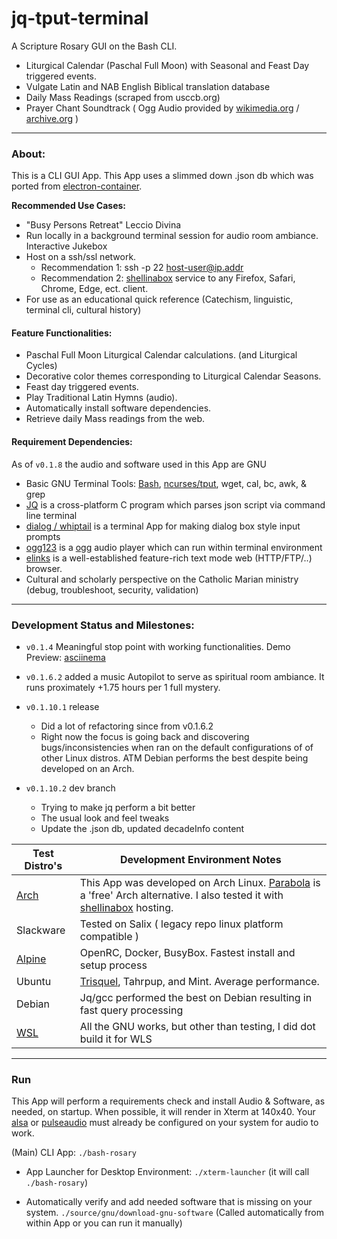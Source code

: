 # jq-tput-terminal

A Scripture Rosary GUI on the Bash CLI.

- Liturgical Calendar (Paschal Full Moon) with Seasonal and Feast Day triggered events.
- Vulgate Latin and NAB English Biblical translation database
- Daily Mass Readings (scraped from usccb.org)
- Prayer Chant Soundtrack ( Ogg Audio provided by [wikimedia.org](https://commons.wikimedia.org) / [archive.org](archive.org) )

---

### About:

This is a CLI GUI App. This App uses a slimmed down .json db which was ported from [electron-container](https://github.com/mezcel/electron-container).

__Recommended Use Cases:__

- "Busy Persons Retreat" Leccio Divina
- Run locally in a background terminal session for audio room ambiance. Interactive Jukebox
- Host on a ssh/ssl network.
    - Recommendation 1: ssh -p 22 host-user@ip.addr
    - Recommendation 2: [shellinabox](https://code.google.com/archive/p/shellinabox/) service to any Firefox, Safari, Chrome, Edge, ect. client.
- For use as an educational quick reference (Catechism, linguistic, terminal cli, cultural history)

#### Feature Functionalities:

* Paschal Full Moon Liturgical Calendar calculations. (and Liturgical Cycles)
* Decorative color themes corresponding to Liturgical Calendar Seasons.
* Feast day triggered events.
* Play Traditional Latin Hymns (audio).
* Automatically install software dependencies.
* Retrieve daily Mass readings from the web.

#### Requirement Dependencies:

As of ```v0.1.8``` the audio and software used in this App are GNU

* Basic GNU Terminal Tools: [Bash](https://www.gnu.org/software/bash/), [ncurses/tput](https://ss64.com/bash/tput.html), wget, cal, bc, awk, & grep
* [JQ](https://stedolan.github.io/jq) is a cross-platform C program which parses json script via command line terminal
* [dialog / whiptail](http://linuxcommand.org/lc3_adv_dialog.php) is a terminal App for making dialog box style input prompts
* [ogg123](https://xiph.org/vorbis) is a [ogg](https://xiph.org/vorbis) audio player which can run within terminal environment
* [elinks](http://elinks.or.cz/) is a well-established feature-rich text mode web (HTTP/FTP/..) browser.
* Cultural and scholarly perspective on the Catholic Marian ministry (debug, troubleshoot, security, validation)

---

### Development Status and Milestones:

* ```v0.1.4``` Meaningful stop point with working functionalities. Demo Preview: [asciinema](https://asciinema.org/a/217793)

* ```v0.1.6.2``` added a music Autopilot to serve as spiritual room ambiance. It runs proximately +1.75 hours per 1 full mystery.

* ```v0.1.10.1``` release
    * Did a lot of refactoring since from v0.1.6.2
    * Right now the focus is going back and discovering bugs/inconsistencies when ran on the default configurations of of other Linux distros. ATM Debian performs the best despite being developed on an Arch.

* ```v0.1.10.2``` dev branch
    * Trying to make jq perform a bit better
    * The usual look and feel tweaks
    * Update the .json db, updated decadeInfo content


| Test Distro's | Development Environment Notes |
| --- | --- |
| [Arch](https://wiki.archlinux.org/) | This App was developed on Arch Linux. [Parabola](https://wiki.parabola.nu/Category:Migration) is a 'free' Arch alternative. I also tested it with [shellinabox](https://aur.archlinux.org/packages/shellinabox-git/) hosting.|
| Slackware | Tested on Salix ( legacy repo linux platform compatible ) |
| [Alpine](https://alpinelinux.org/about/) | OpenRC, Docker, BusyBox. Fastest install and setup process |
| Ubuntu | [Trisquel](https://trisquel.info), Tahrpup, and Mint. Average performance. |
| Debian | Jq/gcc performed the best on Debian resulting in fast query processing |
| [WSL](https://docs.microsoft.com/en-us/windows/wsl/about) | All the GNU works, but other than testing, I did dot build it for WLS |

---

### Run

This App will perform a requirements check and install Audio & Software, as needed, on startup. When possible, it will render in Xterm at 140x40. Your [alsa](http://alsa-project.org/main/index.php/Main_Page) or [pulseaudio](https://www.freedesktop.org/wiki/Software/PulseAudio/) must already be configured on your system for audio to work.

(Main) CLI App: ```./bash-rosary```

- App Launcher for Desktop Environment: ```./xterm-launcher``` (it will call ```./bash-rosary```)

- Automatically verify and add needed software that is missing on your system. ```./source/gnu/download-gnu-software``` (Called automatically from within App or you can run it manually)
